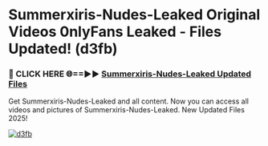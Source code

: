 # Summerxiris-Nudes-Leaked Original Videos 0nlyFans Leaked - Files Updated! (d3fb)

<h3>🔴 CLICK HERE 🌐==►► <a href="https://tinyurl.com/5h6xmrr3" rel="nofollow">Summerxiris-Nudes-Leaked Updated Files</a></h3>

Get Summerxiris-Nudes-Leaked and all content. Now you can access all videos and pictures of Summerxiris-Nudes-Leaked. New Updated Files 2025!

[![d3fb](https://i.imgur.com/KVD873Z.gif)](https://tinyurl.com/5h6xmrr3)
